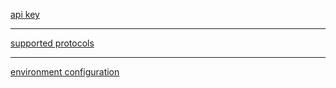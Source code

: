 [api key](api-key.md ':include')

---

[supported protocols](supported-protocols.md ':include')

---

[environment configuration](environment-configuration.md ':include')